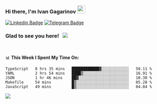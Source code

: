 ### Hi there, I'm Ivan Gagarinov <img src="https://media.giphy.com/media/hvRJCLFzcasrR4ia7z/giphy.gif" width="25px">

[![Linkedin Badge](https://img.shields.io/badge/-LinkedIn-0e76a8?style=flat-square&logo=Linkedin&logoColor=white)](https://linkedin.com/in/ivan-gagarinov-142ba3141/)
[![Telegram Badge](https://img.shields.io/badge/-Telegram-0088cc?style=flat-square&logo=Telegram&logoColor=white)](https://t.me/igagarinov)

### Glad to see you here! &nbsp; ![](https://visitor-badge.glitch.me/badge?page_id=dzencot.dzencot)

</br>

📊 **This Week I Spent My Time On:**
<!--START_SECTION:waka-->
```text
TypeScript   8 hrs 35 mins   ████████████▓░░░░░░░░░░░░   50.11 % 
YAML         2 hrs 54 mins   ████▒░░░░░░░░░░░░░░░░░░░░   16.91 % 
JSON         1 hr 46 mins    ██▓░░░░░░░░░░░░░░░░░░░░░░   10.38 % 
Makefile     54 mins         █▒░░░░░░░░░░░░░░░░░░░░░░░   05.28 % 
JavaScript   49 mins         █▒░░░░░░░░░░░░░░░░░░░░░░░   04.84 % 
```
<!--END_SECTION:waka-->

[![](https://github-readme-stats.vercel.app/api?username=dzencot&theme=gruvbox)](https://github.com/dzencot)
